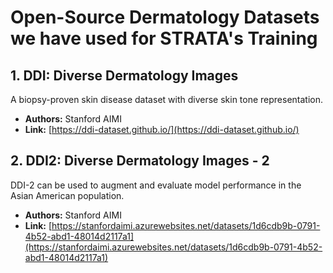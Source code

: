 # Open-Source Dermatology Datasets we have used for STRATA's Training

## 1. DDI: Diverse Dermatology Images

A biopsy-proven skin disease dataset with diverse skin tone representation.

- **Authors:** Stanford AIMI
- **Link:** [https://ddi-dataset.github.io/](https://ddi-dataset.github.io/)

## 2. DDI2: Diverse Dermatology Images - 2

DDI-2 can be used to augment and evaluate model performance in the Asian American population.

- **Authors:** Stanford AIMI  
- **Link:** [https://stanfordaimi.azurewebsites.net/datasets/1d6cdb9b-0791-4b52-abd1-48014d2117a1](https://stanfordaimi.azurewebsites.net/datasets/1d6cdb9b-0791-4b52-abd1-48014d2117a1)

